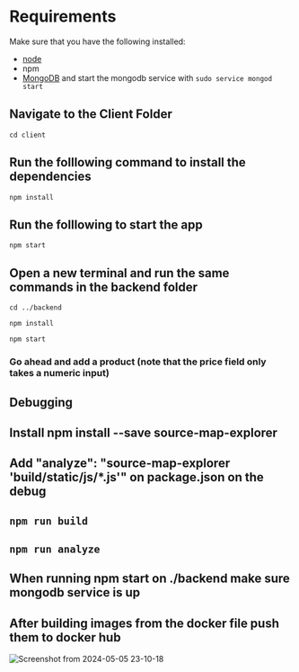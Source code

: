 # Requirements
Make sure that you have the following installed:
- [node](https://www.digitalocean.com/community/tutorials/how-to-install-node-js-on-ubuntu-18-04) 
- npm 
- [MongoDB](https://docs.mongodb.com/manual/tutorial/install-mongodb-on-ubuntu/) and start the mongodb service with `sudo service mongod start`

## Navigate to the Client Folder 
 `cd client`

## Run the folllowing command to install the dependencies 
 `npm install`

## Run the folllowing to start the app
 `npm start`

## Open a new terminal and run the same commands in the backend folder
 `cd ../backend`

 `npm install`

 `npm start`

 ### Go ahead and add a product (note that the price field only takes a numeric input)

 ## Debugging 
 ## Install npm install --save source-map-explorer
 ##  Add "analyze": "source-map-explorer 'build/static/js/*.js'"  on package.json on the debug
   ##  `npm run build`
   ##  `npm run analyze`

## When running npm start on ./backend make sure mongodb service is up

## After building images from the docker file push them to docker hub

![Screenshot from 2024-05-05 23-10-18](https://github.com/mwaskagi/yolo/assets/53992099/332a016a-654b-4dea-940d-540a0222a810)




